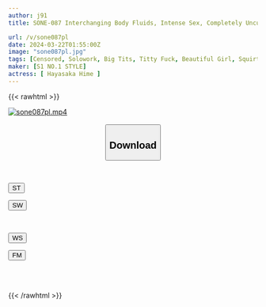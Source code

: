 ```yaml
---
author: j91
title: SONE-087 Interchanging Body Fluids, Intense Sex, Completely Uncut Special Hime Hayasaka

url: /v/sone087pl
date: 2024-03-22T01:55:00Z
image: "sone087pl.jpg"
tags: [Censored, Solowork, Big Tits, Titty Fuck, Beautiful Girl, Squirting, Kiss	]
maker: [S1 NO.1 STYLE]
actress: [ Hayasaka Hime ]
---
```



{{< rawhtml >}}

<div class="video" data-videoid="wPBvoVV2K9IJbR3">
    <a href="javascript:;">
        <img src="/v/sone087pl/sone087pl.jpg" width="WIDTH" height="HEIGHT" alt="sone087pl.mp4" loading="lazy">
    </a>
</div>

<script type="text/javascript" src="https://j91.asia/asset/on-demand-st.js"></script>

<br>
  <link rel="stylesheet" href="https://j91.asia/asset/bs5.css">
  
  <center>
  <button class="btn btn-primary" type="button" data-bs-toggle="collapse" data-bs-target=".multi-collapse" aria-expanded="false" aria-controls="multiCollapseExample1 multiCollapseExample2"><h2>Download</h2></button></center>
</p>
<div class="row">
  <div class="col">
    <div class="collapse multi-collapse" id="multiCollapseExample1">
      <div class="card card-body">
	      	      <br>
<div class="buttons">  
<p><a href="https://streamtape.to/v/wPBvoVV2K9IJbR3" target="_blank"><button class="btn-hover color-3"><i class="fa fa-download"></i> ST</button></a></p>
<p><a href="https://asnwish.com/spxw7dgxf0de" target="_blank"><button class="btn-hover color-2"><i class="fa fa-download"></i> SW</button></a></p></div>
    </div>
  </div>
</div>
  <div class="col">
    <div class="collapse multi-collapse" id="multiCollapseExample2">
      <div class="card card-body">
	      <br>
<div class="buttons">
<p><a href="https://wolfstream.tv/597u8wjtb8o3"><button class="btn-hover color-9"><i class="fa fa-download"></i> WS</button></a></p>
<p><a href="https://filemoon.sx/d/5k9oa9cnywh6"><button class="btn-hover color-8"><i class="fa fa-download"></i> FM</button></a></p></div>
<br><br>
      </div>
    </div>
  </div>
</div>

{{< /rawhtml >}}